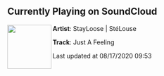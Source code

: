 ## Currently Playing on SoundCloud

[<img align="left" width="100" src="https://i1.sndcdn.com/artworks-yy4HvycXNGfvfkQG-HXfQDw-t50x50.jpg">](https://soundcloud.com/stayloosemusic/just-a-feeling-1)

**Artist**: StayLoose | StéLouse 

**Track**: Just A Feeling

Last updated at 08/17/2020 09:53
